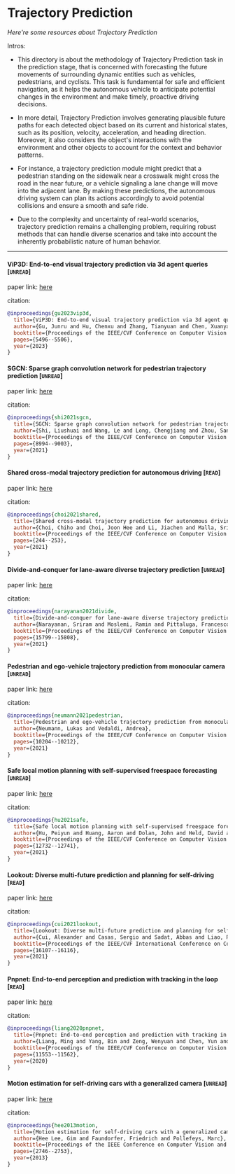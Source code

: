 # Trajectory Prediction
*Here're some resources about Trajectory Prediction*

Intros:
* This directory is about the methodology of Trajectory Prediction task in the prediction stage, that is concerned with forecasting the future movements of surrounding dynamic entities such as vehicles, pedestrians, and cyclists. This task is fundamental for safe and efficient navigation, as it helps the autonomous vehicle to anticipate potential changes in the environment and make timely, proactive driving decisions.


* In more detail, Trajectory Prediction involves generating plausible future paths for each detected object based on its current and historical states, such as its position, velocity, acceleration, and heading direction. Moreover, it also considers the object's interactions with the environment and other objects to account for the context and behavior patterns.

* For instance, a trajectory prediction module might predict that a pedestrian standing on the sidewalk near a crosswalk might cross the road in the near future, or a vehicle signaling a lane change will move into the adjacent lane. By making these predictions, the autonomous driving system can plan its actions accordingly to avoid potential collisions and ensure a smooth and safe ride.

* Due to the complexity and uncertainty of real-world scenarios, trajectory prediction remains a challenging problem, requiring robust methods that can handle diverse scenarios and take into account the inherently probabilistic nature of human behavior.

---

#### ViP3D: End-to-end visual trajectory prediction via 3d agent queries [`UNREAD`]

paper link: [here](http://openaccess.thecvf.com/content/CVPR2023/papers/Gu_ViP3D_End-to-End_Visual_Trajectory_Prediction_via_3D_Agent_Queries_CVPR_2023_paper.pdf)

citation: 
```bibtex
@inproceedings{gu2023vip3d,
  title={ViP3D: End-to-end visual trajectory prediction via 3d agent queries},
  author={Gu, Junru and Hu, Chenxu and Zhang, Tianyuan and Chen, Xuanyao and Wang, Yilun and Wang, Yue and Zhao, Hang},
  booktitle={Proceedings of the IEEE/CVF Conference on Computer Vision and Pattern Recognition},
  pages={5496--5506},
  year={2023}
}
```
    


#### SGCN: Sparse graph convolution network for pedestrian trajectory prediction [`UNREAD`]

paper link: [here](https://openaccess.thecvf.com/content/CVPR2021/papers/Shi_SGCN_Sparse_Graph_Convolution_Network_for_Pedestrian_Trajectory_Prediction_CVPR_2021_paper.pdf)

citation: 
```bibtex
@inproceedings{shi2021sgcn,
  title={SGCN: Sparse graph convolution network for pedestrian trajectory prediction},
  author={Shi, Liushuai and Wang, Le and Long, Chengjiang and Zhou, Sanping and Zhou, Mo and Niu, Zhenxing and Hua, Gang},
  booktitle={Proceedings of the IEEE/CVF Conference on Computer Vision and Pattern Recognition},
  pages={8994--9003},
  year={2021}
}
```
    

#### Shared cross-modal trajectory prediction for autonomous driving [`READ`]

paper link: [here](http://openaccess.thecvf.com/content/CVPR2021/papers/Choi_Shared_Cross-Modal_Trajectory_Prediction_for_Autonomous_Driving_CVPR_2021_paper.pdf)

citation: 
```bibtex
@inproceedings{choi2021shared,
  title={Shared cross-modal trajectory prediction for autonomous driving},
  author={Choi, Chiho and Choi, Joon Hee and Li, Jiachen and Malla, Srikanth},
  booktitle={Proceedings of the IEEE/CVF Conference on Computer Vision and Pattern Recognition},
  pages={244--253},
  year={2021}
}
```
    

#### Divide-and-conquer for lane-aware diverse trajectory prediction [`UNREAD`]

paper link: [here](https://openaccess.thecvf.com/content/CVPR2021/papers/Narayanan_Divide-and-Conquer_for_Lane-Aware_Diverse_Trajectory_Prediction_CVPR_2021_paper.pdf)

citation: 
```bibtex
@inproceedings{narayanan2021divide,
  title={Divide-and-conquer for lane-aware diverse trajectory prediction},
  author={Narayanan, Sriram and Moslemi, Ramin and Pittaluga, Francesco and Liu, Buyu and Chandraker, Manmohan},
  booktitle={Proceedings of the IEEE/CVF Conference on Computer Vision and Pattern Recognition},
  pages={15799--15808},
  year={2021}
}
```

#### Pedestrian and ego-vehicle trajectory prediction from monocular camera [`UNREAD`]

paper link: [here](https://openaccess.thecvf.com/content/CVPR2021/papers/Neumann_Pedestrian_and_Ego-Vehicle_Trajectory_Prediction_From_Monocular_Camera_CVPR_2021_paper.pdf)

citation: 
```bibtex
@inproceedings{neumann2021pedestrian,
  title={Pedestrian and ego-vehicle trajectory prediction from monocular camera},
  author={Neumann, Lukas and Vedaldi, Andrea},
  booktitle={Proceedings of the IEEE/CVF Conference on Computer Vision and Pattern Recognition},
  pages={10204--10212},
  year={2021}
}
```

#### Safe local motion planning with self-supervised freespace forecasting [`UNREAD`]

paper link: [here](http://openaccess.thecvf.com/content/CVPR2021/papers/Hu_Safe_Local_Motion_Planning_With_Self-Supervised_Freespace_Forecasting_CVPR_2021_paper.pdf)

citation: 
```bibtex
@inproceedings{hu2021safe,
  title={Safe local motion planning with self-supervised freespace forecasting},
  author={Hu, Peiyun and Huang, Aaron and Dolan, John and Held, David and Ramanan, Deva},
  booktitle={Proceedings of the IEEE/CVF Conference on Computer Vision and Pattern Recognition},
  pages={12732--12741},
  year={2021}
}
```

#### Lookout: Diverse multi-future prediction and planning for self-driving [`READ`]

paper link: [here](http://openaccess.thecvf.com/content/ICCV2021/papers/Cui_LookOut_Diverse_Multi-Future_Prediction_and_Planning_for_Self-Driving_ICCV_2021_paper.pdf)

citation: 
```bibtex
@inproceedings{cui2021lookout,
  title={Lookout: Diverse multi-future prediction and planning for self-driving},
  author={Cui, Alexander and Casas, Sergio and Sadat, Abbas and Liao, Renjie and Urtasun, Raquel},
  booktitle={Proceedings of the IEEE/CVF International Conference on Computer Vision},
  pages={16107--16116},
  year={2021}
}
```
    
#### Pnpnet: End-to-end perception and prediction with tracking in the loop [`READ`]

paper link: [here](https://openaccess.thecvf.com/content_CVPR_2020/papers/Liang_PnPNet_End-to-End_Perception_and_Prediction_With_Tracking_in_the_Loop_CVPR_2020_paper.pdf)

citation: 
```bibtex
@inproceedings{liang2020pnpnet,
  title={Pnpnet: End-to-end perception and prediction with tracking in the loop},
  author={Liang, Ming and Yang, Bin and Zeng, Wenyuan and Chen, Yun and Hu, Rui and Casas, Sergio and Urtasun, Raquel},
  booktitle={Proceedings of the IEEE/CVF Conference on Computer Vision and Pattern Recognition},
  pages={11553--11562},
  year={2020}
}
```
    
    
    
#### Motion estimation for self-driving cars with a generalized camera [`UNREAD`]

paper link: [here](https://openaccess.thecvf.com/content_cvpr_2013/papers/Lee_Motion_Estimation_for_2013_CVPR_paper.pdf)

citation: 
```bibtex
@inproceedings{hee2013motion,
  title={Motion estimation for self-driving cars with a generalized camera},
  author={Hee Lee, Gim and Faundorfer, Friedrich and Pollefeys, Marc},
  booktitle={Proceedings of the IEEE Conference on Computer Vision and Pattern Recognition},
  pages={2746--2753},
  year={2013}
}
```

